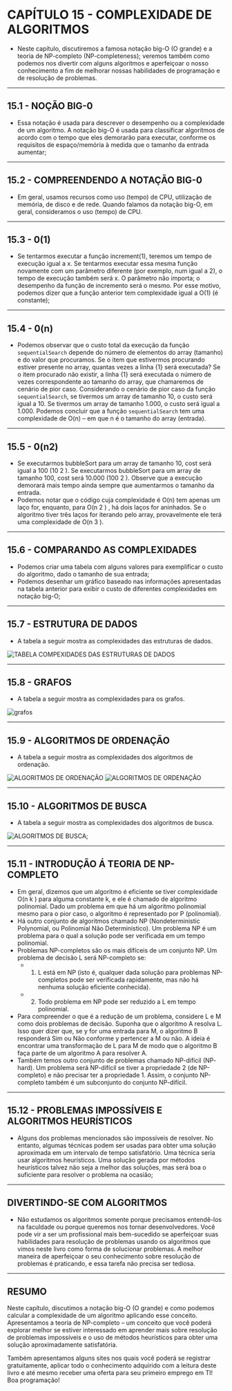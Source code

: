 # CAPÍTULO 15 - COMPLEXIDADE DE ALGORITMOS

- Neste capítulo, discutiremos a famosa notação big-O (O grande) e a teoria de NP-completo (NP-completeness); veremos também como podemos nos divertir com alguns algoritmos e aperfeiçoar o nosso conhecimento a fim de melhorar nossas habilidades de programação e de resolução de problemas.

---

## 15.1 - NOÇÃO BIG-0

- Essa notação é usada para descrever o desempenho ou a complexidade de um algoritmo. A notação big-O é usada para classificar algoritmos de acordo com o tempo que eles demorarão para executar, conforme os requisitos de espaço/memória à medida que o tamanho da entrada aumentar;

---

## 15.2 - COMPREENDENDO A NOTAÇÃO BIG-0

- Em geral, usamos recursos como uso (tempo) de CPU, utilização de memória, de disco e de rede. Quando falamos da notação big-O, em geral, consideramos o uso (tempo) de CPU.

---

## 15.3 - 0(1)

- Se tentarmos executar a função increment(1), teremos um tempo de execução igual a x. Se tentarmos executar essa mesma função novamente com um parâmetro diferente (por exemplo, num igual a 2), o tempo de execução também será x. O parâmetro não importa; o desempenho da função de incremento será o mesmo. Por esse motivo, podemos dizer que a função anterior tem complexidade igual a O(1) (é constante);

---

## 15.4 - 0(n)

- Podemos observar que o custo total da execução da função `sequentialSearch` depende do número de elementos do array (tamanho) e do valor que procuramos. Se o item que estivermos procurando estiver presente no array, quantas vezes a linha {1} será executada? Se o item procurado não existir, a linha {1} será executada o número de vezes correspondente ao tamanho do array, que chamaremos de cenário de pior caso. Considerando o cenário de pior caso da função `sequentialSearch`, se tivermos um array de tamanho 10, o custo será igual a 10. Se tivermos um array de tamanho 1.000, o custo será igual a 1.000. Podemos concluir que a função `sequentialSearch` tem uma complexidade de O(n) – em que n é o tamanho do array (entrada).

---

## 15.5 - 0(n2)

- Se executarmos bubbleSort para um array de tamanho 10, cost será igual a 100 (10 2 ). Se executarmos bubbleSort para um array de tamanho 100, cost será 10.000 (100 2 ). Observe que a execução demorará mais tempo ainda sempre que aumentarmos o tamanho da entrada.
- Podemos notar que o código cuja complexidade é O(n) tem apenas um laço for, enquanto, para O(n 2 ) , há dois laços for aninhados. Se o algoritmo tiver três laços for iterando pelo array, provavelmente ele terá uma complexidade de O(n 3 ).

---

## 15.6 - COMPARANDO AS COMPLEXIDADES

- Podemos criar uma tabela com alguns valores para exemplificar o custo do algoritmo, dado o tamanho de sua entrada;
- Podemos desenhar um gráfico baseado nas informações apresentadas na tabela anterior para exibir o custo de diferentes complexidades em notação big-O;

---

## 15.7 - ESTRUTURA DE DADOS

- A tabela a seguir mostra as complexidades das estruturas de dados.

![TABELA COMPEXIDADES DAS ESTRUTURAS DE DADOS](./images/tabela-estrutura-de-dados.png)

---

## 15.8 - GRAFOS

- A tabela a seguir mostra as complexidades para os grafos.

![grafos](./images/grafos.png)

---

## 15.9 - ALGORITMOS DE ORDENAÇÃO

- A tabela a seguir mostra as complexidades dos algoritmos de ordenação.

![ALGORITMOS DE ORDENAÇÃO](./images/algoritmos-de-ordenacao.png)
![ALGORITMOS DE ORDENAÇÃO](./images/algoritmos-de-ordenacao-2.png)

---

## 15.10 - ALGORITMOS DE BUSCA

- A tabela a seguir mostra as complexidades dos algoritmos de busca.

![ALGORITMOS DE BUSCA](./images/algoritmo-de-busca.png);

---

## 15.11 - INTRODUÇÃO Á TEORIA DE NP-COMPLETO

- Em geral, dizemos que um algoritmo é eficiente se tiver complexidade O(n k ) para alguma constante k, e ele é chamado de algoritmo polinomial. Dado um problema em que há um algoritmo polinomial mesmo para o pior caso, o algoritmo é representado por P (polinomial).
- Há outro conjunto de algoritmos chamado NP (Nondeterministic Polynomial, ou Polinomial Não Determinístico). Um problema NP é um problema para o qual a solução pode ser verificada em um tempo polinomial.
- Problemas NP-completos são os mais difíceis de um conjunto NP. Um problema de decisão L será NP-completo se:
  - 1. L está em NP (isto é, qualquer dada solução para problemas NP-completos pode ser verificada rapidamente, mas não há nenhuma
       solução eficiente conhecida).
  - 2. Todo problema em NP pode ser reduzido a L em tempo polinomial.
- Para compreender o que é a redução de um problema, considere L e M como dois problemas de decisão. Suponha que o algoritmo A resolva L. Isso quer dizer que, se y for uma entrada para M, o algoritmo B responderá Sim ou Não conforme y pertencer a M ou não. A ideia é encontrar uma transformação de L para M de modo que o algoritmo B faça parte de um algoritmo A para resolver A.
- Também temos outro conjunto de problemas chamado NP-difícil (NP- hard). Um problema será NP-difícil se tiver a propriedade 2 (de NP-completo) e não precisar ter a propriedade 1. Assim, o conjunto NP-completo também é um subconjunto do conjunto NP-difícil.

---

## 15.12 - PROBLEMAS IMPOSSÍVEIS E ALGORITMOS HEURÍSTICOS

- Alguns dos problemas mencionados são impossíveis de resolver. No entanto, algumas técnicas podem ser usadas para obter uma solução aproximada em um intervalo de tempo satisfatório. Uma técnica seria usar algoritmos heurísticos. Uma solução gerada por métodos heurísticos talvez não seja a melhor das soluções, mas será boa o suficiente para resolver o problema na ocasião;

---

## DIVERTINDO-SE COM ALGORITMOS

- Não estudamos os algoritmos somente porque precisamos entendê-los na faculdade ou porque queremos nos tornar desenvolvedores. Você pode vir a ser um profissional mais bem-sucedido se aperfeiçoar suas habilidades para resolução de problemas usando os algoritmos que vimos neste livro como forma de solucionar problemas. A melhor maneira de aperfeiçoar o seu conhecimento sobre resolução de problemas é praticando, e essa tarefa não precisa ser tediosa.

---

## RESUMO

Neste capítulo, discutimos a notação big-O (O grande) e como podemos calcular a complexidade de um algoritmo aplicando esse conceito. Apresentamos a teoria de NP-completo – um conceito que você poderá explorar melhor se estiver interessado em aprender mais sobre resolução de problemas impossíveis e o uso de métodos heurísticos para obter uma solução aproximadamente satisfatória.

Também apresentamos alguns sites nos quais você poderá se registrar gratuitamente, aplicar todo o conhecimento adquirido com a leitura deste livro e até mesmo receber uma oferta para seu primeiro emprego em TI! Boa programação!
